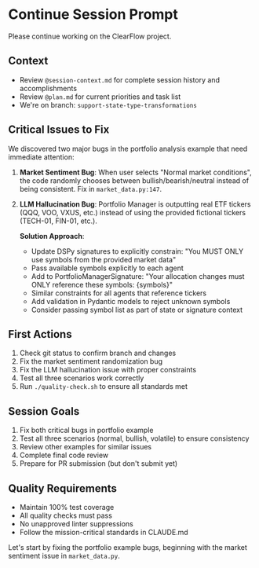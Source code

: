 # Continue Session Prompt

Please continue working on the ClearFlow project. 

## Context
- Review `@session-context.md` for complete session history and accomplishments
- Review `@plan.md` for current priorities and task list
- We're on branch: `support-state-type-transformations`

## Critical Issues to Fix

We discovered two major bugs in the portfolio analysis example that need immediate attention:

1. **Market Sentiment Bug**: When user selects "Normal market conditions", the code randomly chooses between bullish/bearish/neutral instead of being consistent. Fix in `market_data.py:147`.

2. **LLM Hallucination Bug**: Portfolio Manager is outputting real ETF tickers (QQQ, VOO, VXUS, etc.) instead of using the provided fictional tickers (TECH-01, FIN-01, etc.). 

   **Solution Approach**:
   - Update DSPy signatures to explicitly constrain: "You MUST ONLY use symbols from the provided market data"
   - Pass available symbols explicitly to each agent
   - Add to PortfolioManagerSignature: "Your allocation changes must ONLY reference these symbols: {symbols}"
   - Similar constraints for all agents that reference tickers
   - Add validation in Pydantic models to reject unknown symbols
   - Consider passing symbol list as part of state or signature context

## First Actions
1. Check git status to confirm branch and changes
2. Fix the market sentiment randomization bug
3. Fix the LLM hallucination issue with proper constraints
4. Test all three scenarios work correctly
5. Run `./quality-check.sh` to ensure all standards met

## Session Goals
1. Fix both critical bugs in portfolio example
2. Test all three scenarios (normal, bullish, volatile) to ensure consistency
3. Review other examples for similar issues
4. Complete final code review
5. Prepare for PR submission (but don't submit yet)

## Quality Requirements
- Maintain 100% test coverage
- All quality checks must pass
- No unapproved linter suppressions
- Follow the mission-critical standards in CLAUDE.md

Let's start by fixing the portfolio example bugs, beginning with the market sentiment issue in `market_data.py`.